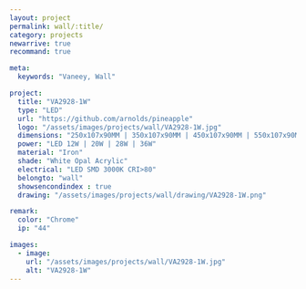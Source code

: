 ```yaml
---
layout: project
permalink: wall/:title/
category: projects
newarrive: true
recommand: true

meta:
  keywords: "Vaneey, Wall"

project:
  title: "VA2928-1W"
  type: "LED"
  url: "https://github.com/arnolds/pineapple"
  logo: "/assets/images/projects/wall/VA2928-1W.jpg"
  dimensions: "250x107x90MM | 350x107x90MM | 450x107x90MM | 550x107x90MM | "
  power: "LED 12W | 20W | 28W | 36W"
  material: "Iron"
  shade: "White Opal Acrylic"
  electrical: "LED SMD 3000K CRI>80"
  belongto: "wall"
  showsencondindex : true
  drawing: "/assets/images/projects/wall/drawing/VA2928-1W.png"

remark:
  color: "Chrome"
  ip: "44"

images:
  - image:
    url: "/assets/images/projects/wall/VA2928-1W.jpg"
    alt: "VA2928-1W"
---
```

